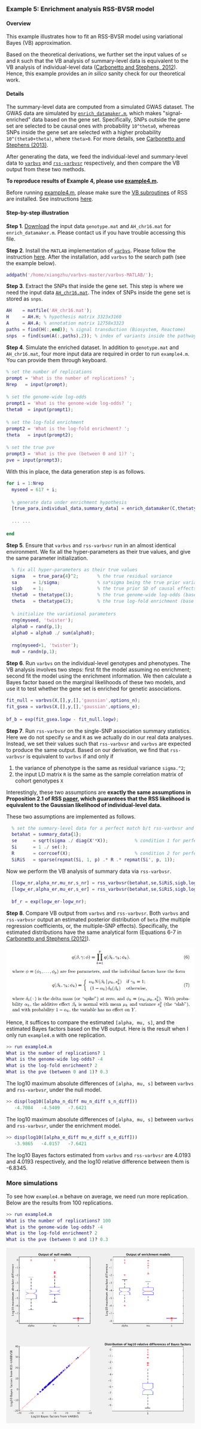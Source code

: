 ### Example 5: Enrichment analysis RSS-BVSR model

#### Overview

This example illustrates how to fit an RSS-BVSR model using variational Bayes (VB) approximation. 

Based on the theoretical derivations, we further set the input values of `se` and `R` such that the VB analysis of summary-level data is equivalent to the VB analysis of individual-level data ([Carbonetto and Stephens, 2012](https://projecteuclid.org/euclid.ba/1339616726)). Hence, this example provides an *in silico* sanity check for our theoretical work. 

#### Details

The summary-level data are computed from a simulated GWAS dataset. The GWAS data are simulated by [`enrich_datamaker.m`](https://github.com/stephenslab/rss/blob/master/misc/enrich_datamaker.m), which makes "signal-enriched" data based on the gene set. Specifically, SNPs outside the gene set are selected to be causal ones with probability `10^theta0`, whereas SNPs inside the gene set are selected with a higher probability `10^(theta0+theta)`, where `theta>0`. For more details, see [Carbonetto and Stephens (2013)](http://journals.plos.org/plosgenetics/article?id=10.1371%2Fjournal.pgen.1003770). 

After generating the data, we feed the individual-level and summary-level data to [`varbvs`](https://github.com/pcarbo/varbvs) and [`rss-varbvsr`](https://github.com/stephenslab/rss/tree/master/src_vb) respectively,
and then compare the VB output from these two methods.

**To reproduce results of Example 4, please use [example4.m](https://github.com/stephenslab/rss/blob/master/examples/example4.m).**

Before running [example4.m](https://github.com/stephenslab/rss/blob/master/examples/example4.m), please make sure the [VB subroutines](https://github.com/stephenslab/rss/tree/master/src_vb) of RSS are installed. See instructions [here](RSS-via-VB).

#### Step-by-step illustration

**Step 1**. [Download](https://uchicago.box.com/v/example4) the input data `genotype.mat` and `AH_chr16.mat` for `enrich_datamaker.m`. Please contact us if you have trouble accessing this file.

**Step 2**. Install the `MATLAB` implementation of [`varbvs`](https://github.com/pcarbo/varbvs). Please follow the instruction [here](https://github.com/pcarbo/varbvs/tree/master/varbvs-MATLAB#large-scale-bayesian-variable-selection-for-matlab). After the installation, add `varbvs` to the search path (see the example below).
```matlab
addpath('/home/xiangzhu/varbvs-master/varbvs-MATLAB/');
```

**Step 3**. Extract the SNPs that inside the gene set. This step is where we need the input data [`AH_chr16.mat`](https://uchicago.box.com/v/example4). The index of SNPs inside the gene set is stored as `snps`.
```matlab
AH    = matfile('AH_chr16.mat');
H     = AH.H; % hypothesis matrix 3323x3160
A     = AH.A; % annotation matrix 12758x3323
paths = find(H(:,end)); % signal transduction (Biosystem, Reactome)
snps  = find(sum(A(:,paths),2)); % index of variants inside the pathway
```

**Step 4**. Simulate the enriched dataset. In addition to `genotype.mat` and `AH_chr16.mat`, four more input data are required in order to run `example4.m`. You can provide them through keyboard.

```matlab
% set the number of replications
prompt = 'What is the number of replications? ';
Nrep   = input(prompt);

% set the genome-wide log-odds 
prompt1 = 'What is the genome-wide log-odds? ';
theta0  = input(prompt1);

% set the log-fold enrichment
prompt2 = 'What is the log-fold enrichment? ';
theta   = input(prompt2);

% set the true pve
prompt3 = 'What is the pve (between 0 and 1)? ';
pve = input(prompt3);
``` 

With this in place, the data generation step is as follows.
```matlab
for i = 1:Nrep
  myseed = 617 + i;

  % generate data under enrichment hypothesis
  [true_para,individual_data,summary_data] = enrich_datamaker(C,thetatype,pve,myseed,snps);
  
  ... ...

end
```

**Step 5**. Ensure that `varbvs` and `rss-varbvsr` run in an almost identical environment. We fix all the hyper-parameters as their true values, and give the same parameter initialization.
```matlab
  % fix all hyper-parameters as their true values
  sigma   = true_para{4}^2;       % the true residual variance
  sa      = 1/sigma;              % sa*sigma being the true prior variance of causal effects
  sigb    = 1;                    % the true prior SD of causal effects 
  theta0  = thetatype(1);         % the true genome-wide log-odds (base 10)
  theta   = thetatype(2);         % the true log-fold enrichment (base 10)

  % initialize the variational parameters
  rng(myseed, 'twister');
  alpha0 = rand(p,1);
  alpha0 = alpha0 ./ sum(alpha0);

  rng(myseed+1, 'twister');
  mu0 = randn(p,1);
```

**Step 6**. Run `varbvs` on the individual-level genotypes and phenotypes. The VB analysis involves two steps: first fit the model assuming no enrichment; second fit the model using the enrichment information. We then calculate a Bayes factor based on the marginal likelihoods of these two models, and use it to test whether the gene set is enriched for genetic associations.
```matlab
fit_null = varbvs(X,[],y,[],'gaussian',options_n);
fit_gsea = varbvs(X,[],y,[],'gaussian',options_e);

bf_b = exp(fit_gsea.logw - fit_null.logw);
```

**Step 7**. Run `rss-varbvsr` on the single-SNP association summary statistics. Here we do not specify `se` and `R` as we actually do in our real data analyses. Instead, we set their values such that `rss-varbvsr` and `varbvs` are expected to produce the same output. Based on our derivation, we find that `rss-varbvsr` is equivalent to `varbvs` if and only if

1. the variance of phenotype is the same as residual variance `sigma.^2`;
2. the input LD matrix `R` is the same as the sample correlation matrix of cohort genotypes `X`

Interestingly, these two assumptions are **exactly the same assumptions in Proposition 2.1 of RSS [paper](https://doi.org/10.1101/042457), which guarantees that the RSS likelihood is equivalent to the Gaussian likelihood of individual-level data.**

These two assumptions are implemented as follows.
```matlab
  % set the summary-level data for a perfect match b/t rss-varbvsr and varbvs
  betahat = summary_data{1};
  se      = sqrt(sigma ./ diag(X'*X));          % condition 1 for perfect matching
  Si      = 1 ./ se(:);
  R       = corrcoef(X);                        % condition 2 for perfect matching
  SiRiS   = sparse(repmat(Si, 1, p) .* R .* repmat(Si', p, 1));
```

Now we perform the VB analysis of summary data via `rss-varbvsr`.
```matlab
  [logw_nr,alpha_nr,mu_nr,s_nr] = rss_varbvsr(betahat,se,SiRiS,sigb,logodds_n,options);
  [logw_er,alpha_er,mu_er,s_er] = rss_varbvsr(betahat,se,SiRiS,sigb,logodds_e,options);

  bf_r = exp(logw_er-logw_nr);
```
**Step 8**. Compare VB output from `varbvs` and `rss-varbvsr`. Both `varbvs` and `rss-varbvsr` output an estimated posterior distribution of `beta` (the multiple regression coefficients, or, the multiple-SNP effects). Specifically, the estimated distributions have the same analytical form (Equations 6-7 in [Carbonetto and Stephens (2012)](https://projecteuclid.org/euclid.ba/1339616726)).

![](images/varbvs_output.png)

Hence, it suffices to compare the estimated `[alpha, mu, s]`, and the estimated Bayes factors based on the VB output. Here is the result when I only run `example4.m` with one replication.
```matlab
>> run example4.m                           
What is the number of replications? 1
What is the genome-wide log-odds? -4
What is the log-fold enrichment? 2
What is the pve (between 0 and 1)? 0.3
```
The log10 maximum absolute differences of `[alpha, mu, s]` between `varbvs` and `rss-varbvsr`, under the null model.
```matlab
>> disp(log10([alpha_n_diff mu_n_diff s_n_diff]))
   -4.7084   -4.5409   -7.6421
``` 
The log10 maximum absolute differences of `[alpha, mu, s]` between `varbvs` and `rss-varbvsr`, under the enrichment model.
```matlab
>> disp(log10([alpha_e_diff mu_e_diff s_e_diff]))
   -3.9865   -4.0157   -7.6421
```

The log10 Bayes factors estimated from `varbvs` and `rss-varbvsr` are 4.0193 and 4.0193 respectively, and the log10 relative difference between them is -6.8345.

### More simulations

To see how `example4.m` behave on average, we need run more replication. Below are the results from 100 replications.
```matlab
>> run example4.m                           
What is the number of replications? 100
What is the genome-wide log-odds? -4
What is the log-fold enrichment? 2
What is the pve (between 0 and 1)? 0.3
``` 

![](images/rss_example4_rep100.png) 
